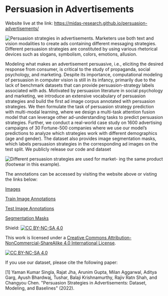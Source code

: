 # Persuasion in Advertisements

Website live at the link: https://midas-research.github.io/persuasion-advertisements/

![Persuasion strategies in advertisements. Marketers use both text and vision modalities to create ads containing different messaging strategies. Different persuasion strategies are constituted by using various rhetorical devices such as slogans, symbolism, colors, emotions, allusion.](img/flowchart.png "Persuasion Strategies present in Advertisements")

Modeling what makes an advertisement persuasive, i.e., eliciting the desired response from consumer, is critical to the study of propaganda, social psychology, and marketing. Despite its importance, computational modeling of persuasion in computer vision is still in its infancy, primarily due to the lack of benchmark datasets that can provide persuasion-strategy labels associated with ads. Motivated by persuasion literature in social psychology and marketing, we introduce an extensive vocabulary of persuasion strategies and build the first ad image corpus annotated with persuasion strategies. We then formulate the task of persuasion strategy prediction with multi-modal learning, where we design a multi-task attention fusion model that can leverage other ad-understanding tasks to predict persuasion strategies. Further, we conduct a real-world case study on 1600 advertising campaigns of 30 Fortune-500 companies where we use our model’s predictions to analyze which strategies work with different demographics (age and gender). The dataset also provides image segmentation masks, which labels persuasion strategies in the corresponding ad images on the test split. We publicly release our code and dataset

![Different persuasion strategies are used for market- ing the same product (footwear in this example).](img/description.jpg "Examples of Persuasion Strategies present in Advertisements")

The annotations can be accessed by visiting the website above or visting the links below:

[Images](https://drive.google.com/drive/folders/1UJ-lQHg0IW_9n4zvp5PJanmPaqGmsw0u?usp=sharing)

[Train Image Annotations](https://github.com/midas-research/persuasion-advertisements/blob/Persuasion-Prediction-Model/Persuasion-Modelling-Code/data/annotations_file_train_set.json)

[Test Image Annotations](https://github.com/midas-research/persuasion-advertisements/blob/Persuasion-Prediction-Model/Persuasion-Modelling-Code/data/annotations_test_set.json)

[Segmentation Masks](https://github.com/midas-research/persuasion-advertisements/blob/Persuasion-Prediction-Model/Persuasion-Modelling-Code/segmentation-masks/AnnotationImageSegmentation_Batch_5_.xml)

Shield: [![CC BY-NC-SA 4.0][cc-by-nc-sa-shield]][cc-by-nc-sa]

This work is licensed under a
[Creative Commons Attribution-NonCommercial-ShareAlike 4.0 International License][cc-by-nc-sa].

[![CC BY-NC-SA 4.0][cc-by-nc-sa-image]][cc-by-nc-sa]

[cc-by-nc-sa]: http://creativecommons.org/licenses/by-nc-sa/4.0/
[cc-by-nc-sa-image]: https://licensebuttons.net/l/by-nc-sa/4.0/88x31.png
[cc-by-nc-sa-shield]: https://img.shields.io/badge/License-CC%20BY--NC--SA%204.0-lightgrey.svg

If you use our dataset, please cite the following paper:

[1] Yaman Kumar Singla, Rajat Jha, Arunim Gupta, Milan Aggarwal, Aditya Garg, Ayush Bhardwaj, Tushar, Balaji Krishnamurthy, Rajiv Ratn Shah, and Changyou Chen. "Persuasion Strategies in Advertisements: Dataset, Modeling, and Baselines" (2022). 

